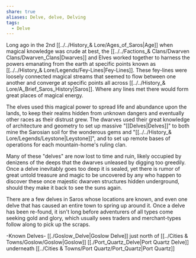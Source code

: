 ```yaml
---
share: true
aliases: Delve, delve, Delving
tags:
  - Delve
---
```


Long ago in the 2nd [[../../History_& Lore/Ages_of_Saros|Age]] when magical knowledge was crude at best, the [[../../Factions_& Clans/Dwarven Clans/Dwarven_Clans|Dwarves]] and Elves worked together to harness the powers emanating from the earth at specific points known as [[../../History_& Lore/Legends/Fey-Lines|Fey-Lines]]. These fey-lines were loosely connected magical streams that seemed to flow between one another and converge at specific points all across [[../../History_& Lore/A_Brief_Saros_History|Saros]]. Where any lines met there would form great places of magical energy.

The elves used this magical power to spread life and abundance upon the lands, to keep their realms hidden from unknown dangers and eventually other races as their distrust grew. The dwarves used their great knowledge of architecture and geometry to set up massive "[[Delves|Delves]]" to both mine the Sarosian soil for the wonderous gems and "[[../../History_& Lore/Legends/Leystone|Leystone]]", and to set up remote bases of operations for each mountain-home's ruling clan.

Many of these "delves" are now lost to time and ruin, likely occupied by denizens of the deeps that the dwarves unleased by digging too greedily. Once a delve inevitably goes too deep it is sealed, yet there is rumor of great untold treasure and magic to be uncovered by any who happen to discover these once majestic dwarven structures hidden underground, should they make it back to see the suns again.

There are a few delves in Saros whose locations are known, and even one delve that has caused an entire town to spring up around it. Once a delve has been re-found, it isn't long before adventurers of all types come seeking gold and glory, which usually sees traders and merchant-types follow along to pick up the scraps.

-Known Delves-
[[./Goslow_Delve|Goslow Delve]] just north of [[../Cities & Towns/Goslow/Goslow|Goslow]]
[[./Port_Quartz_Delve|Port Quartz Delve]] underneath [[../Cities & Towns/Port Quartz/Port_Quartz|Port Quartz]]
